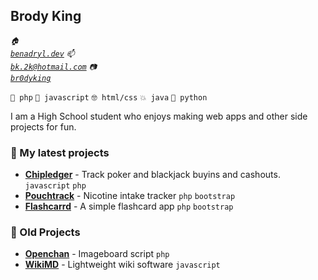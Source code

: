 ## Brody King 

<code><i>🏠 <a href="https://benadryl.dev">benadryl.dev</a></i></code>
<code><i>📫 <a href="mailto:bk.2k@hotmail.com">bk.2k@hotmail.com</a></i></code>
<code><i>📷 <a href="https://instagram.com/br0dyking">br0dyking</a></i></code>

`👑 php` `🤢 javascript` `🤓 html/css` `💥 java` `🐍 python`

I am a High School student who enjoys making web apps and other side projects for fun.

### 🌱 My latest projects
- [**Chipledger**](https://github.com/brodyking/chipledger) - Track poker and blackjack buyins and cashouts. `javascript` `php`
- [**Pouchtrack**](https://github.com/brodyking/ptrack) - Nicotine intake tracker `php` `bootstrap`
- [**Flashcarrd**](https://github.com/brodyking/flashcarrd) - A simple flashcard app `php` `bootstrap`

### 🦖 Old Projects
- [**Openchan**](https://github.com/brodyking/openchan) - Imageboard script `php`
- [**WikiMD**](https://github.com/brodyking/wikimd) - Lightweight wiki software `javascript`
